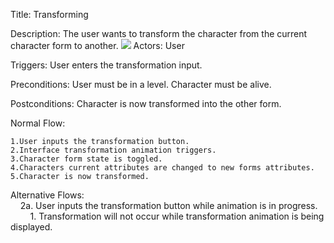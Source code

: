 Title: Transforming

Description: The user wants to transform the character from the current character form to another.
![](https://github.com/markwindsorr/CS4770/blob/master/DesignDocuments/Mechanics/Transformation.jpg)
Actors: User

Triggers: User enters the transformation input.

Preconditions: User must be in a level. Character must be alive.

Postconditions: Character is now transformed into the other form.

Normal Flow:

    1.User inputs the transformation button.
    2.Interface transformation animation triggers.
    3.Character form state is toggled.
    4.Characters current attributes are changed to new forms attributes.
    5.Character is now transformed.

Alternative Flows:<br> 
&nbsp;&nbsp;&nbsp;&nbsp;2a. User inputs the transformation button while animation is in progress.<br> 
	&nbsp;&nbsp;&nbsp;&nbsp;&nbsp;&nbsp;&nbsp;&nbsp;1. Transformation will not occur while transformation animation is being displayed.
